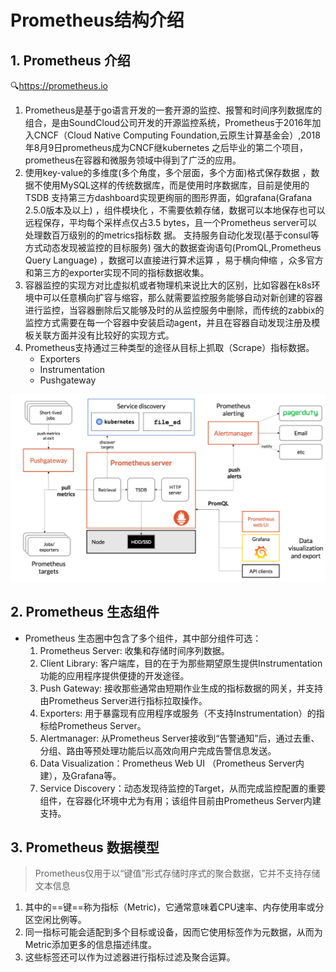 # Prometheus结构介绍

## 1. Prometheus 介绍

:mag:https://prometheus.io

1. Prometheus是基于go语⾔开发的⼀套开源的监控、报警和时间序列数据库的组合，是由SoundCloud公司开发的开源监控系统，Prometheus于2016年加⼊CNCF（Cloud Native Computing Foundation,云原⽣计算基⾦会）,2018年8⽉9⽇prometheus成为CNCF继kubernetes 之后毕业的第⼆个项⽬，prometheus在容器和微服务领域中得到了⼴泛的应用。
2. 使⽤key-value的多维度(多个⻆度，多个层⾯，多个⽅⾯)格式保存数据 ，数据不使⽤MySQL这样的传统数据库，⽽是使⽤时序数据库，⽬前是使⽤的TSDB ⽀持第三⽅dashboard实现更绚丽的图形界⾯，如grafana(Grafana 2.5.0版本及以上) ，组件模块化 ，不需要依赖存储，数据可以本地保存也可以远程保存，平均每个采样点仅占3.5 bytes，且⼀个Prometheus server可以处理数百万级别的的metrics指标数 据。 ⽀持服务⾃动化发现(基于consul等⽅式动态发现被监控的⽬标服务) 强⼤的数据查询语句(PromQL,Prometheus Query Language) ，数据可以直接进⾏算术运算 ，易于横向伸缩 ，众多官⽅和第三⽅的exporter实现不同的指标数据收集。
3. 容器监控的实现⽅对⽐虚拟机或者物理机来说⽐⼤的区别，⽐如容器在k8s环境中可以任意横向扩容与缩容，那么就需要监控服务能够⾃动对新创建的容器进⾏监控，当容器删除后⼜能够及时的从监控服务中删除，⽽传统的zabbix的监控⽅式需要在每⼀个容器中安装启动agent，并且在容器⾃动发现注册及模板关联⽅⾯并没有⽐较好的实现⽅式。
4. Prometheus支持通过三种类型的途径从目标上抓取（Scrape）指标数据。
   - Exporters 
   - Instrumentation 
   - Pushgateway

![image-20240820235315912](./000.picture/image-20240820235315912.png)

## 2. Prometheus 生态组件

- Prometheus 生态圈中包含了多个组件，其中部分组件可选：
  1. Prometheus Server: 收集和存储时间序列数据。
  2. Client Library: 客户端库，目的在于为那些期望原生提供Instrumentation功能的应用程序提供便捷的开发途径。
  3. Push Gateway: 接收那些通常由短期作业生成的指标数据的网关，并支持由Prometheus Server进行指标拉取操作。
  4. Exporters: 用于暴露现有应用程序或服务（不支持Instrumentation）的指标给Prometheus Server。
  5. Alertmanager: 从Prometheus Server接收到“告警通知”后，通过去重、分组、路由等预处理功能后以高效向用户完成告警信息发送。
  6. Data Visualization：Prometheus Web UI （Prometheus Server内建），及Grafana等。
  7. Service Discovery：动态发现待监控的Target，从而完成监控配置的重要组件，在容器化环境中尤为有用；该组件目前由Prometheus Server内建支持。

## 3. Prometheus 数据模型

> Prometheus仅用于以“键值”形式存储时序式的聚合数据，它并不支持存储文本信息

1. 其中的==键==称为指标（Metric)，它通常意味着CPU速率、内存使用率或分区空闲比例等。
2. 同一指标可能会适配到多个目标或设备，因而它使用标签作为元数据，从而为Metric添加更多的信息描述纬度。
3. 这些标签还可以作为过滤器进行指标过滤及聚合运算。

